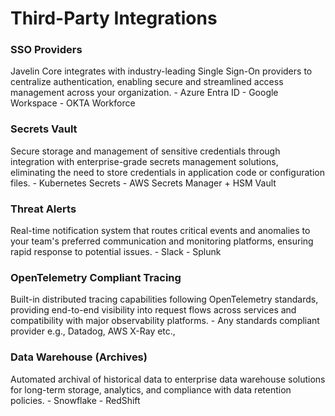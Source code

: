 # Third-Party Integrations

### SSO Providers
Javelin Core integrates with industry-leading Single Sign-On providers to centralize authentication, enabling secure and streamlined access management across your organization.
    - Azure Entra ID
    - Google Workspace
    - OKTA Workforce

### Secrets Vault
Secure storage and management of sensitive credentials through integration with enterprise-grade secrets management solutions, eliminating the need to store credentials in application code or configuration files.
    - Kubernetes Secrets
    - AWS Secrets Manager + HSM Vault

### Threat Alerts
Real-time notification system that routes critical events and anomalies to your team's preferred communication and monitoring platforms, ensuring rapid response to potential issues.
    - Slack
    - Splunk

### OpenTelemetry Compliant Tracing
Built-in distributed tracing capabilities following OpenTelemetry standards, providing end-to-end visibility into request flows across services and compatibility with major observability platforms.
    - Any standards compliant provider e.g., Datadog, AWS X-Ray etc., 

### Data Warehouse (Archives)
Automated archival of historical data to enterprise data warehouse solutions for long-term storage, analytics, and compliance with data retention policies.
    - Snowflake
    - RedShift


